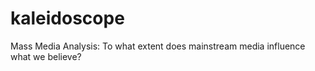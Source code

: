 # kaleidoscope
Mass Media Analysis: To what extent does mainstream media influence what we believe?
